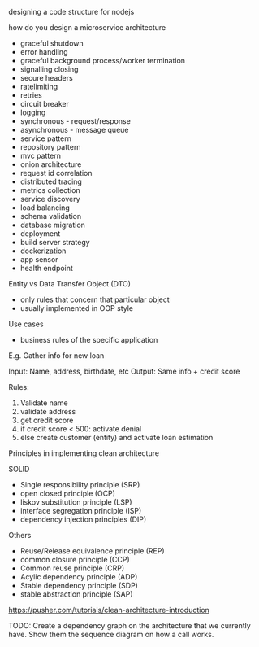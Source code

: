 designing a code structure for nodejs

how do you design a microservice architecture
- graceful shutdown
- error handling
- graceful background process/worker termination
- signalling closing
- secure headers
- ratelimiting
- retries 
- circuit breaker
- logging
- synchronous - request/response
- asynchronous - message queue
- service pattern
- repository pattern
- mvc pattern
- onion architecture
- request id correlation
- distributed tracing
- metrics collection
- service discovery
- load balancing
- schema validation
- database migration
- deployment
- build server strategy
- dockerization
- app sensor
- health endpoint

Entity vs Data Transfer Object (DTO)
- only rules that concern that particular object
- usually implemented in OOP style

Use cases
- business rules of the specific application

E.g.
Gather info for new loan

Input: Name, address, birthdate, etc
Output: Same info + credit score

Rules:
1. Validate name
2. validate address
3. get credit score
4. if credit score < 500: activate denial
5. else create customer (entity) and activate loan estimation


Principles in implementing clean architecture

SOLID
- Single responsibility principle (SRP)
- open closed principle (OCP)
- liskov substitution principle (LSP)
- interface segregation principle (ISP)
- dependency injection principles (DIP)

Others
- Reuse/Release equivalence principle (REP)
- common closure principle (CCP)
- Common reuse principle (CRP)
- Acylic dependency principle (ADP)
- Stable dependency principle (SDP)
- stable abstraction principle (SAP)

https://pusher.com/tutorials/clean-architecture-introduction



TODO: Create a dependency graph on the architecture that we currently have. Show them the sequence diagram on how a call works.

